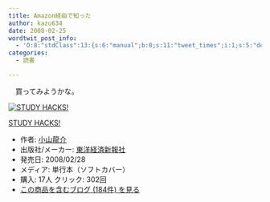 ```yaml
---
title: Amazon経由で知った
author: kazu634
date: 2008-02-25
wordtwit_post_info:
  - 'O:8:"stdClass":13:{s:6:"manual";b:0;s:11:"tweet_times";i:1;s:5:"delay";i:0;s:7:"enabled";i:1;s:10:"separation";s:2:"60";s:7:"version";s:3:"3.7";s:14:"tweet_template";b:0;s:6:"status";i:2;s:6:"result";a:0:{}s:13:"tweet_counter";i:2;s:13:"tweet_log_ids";a:1:{i:0;i:3769;}s:9:"hash_tags";a:0:{}s:8:"accounts";a:1:{i:0;s:7:"kazu634";}}'
categories:
  - 読書

---
```

<div class="section">
<p>
    　買ってみようかな。
</p>
  
<div class="hatena-asin-detail">
<a href="http://www.amazon.co.jp/dp/4492042989/?tag=hatena_st1-22&ascsubtag=d-7ibv" onclick="__gaTracker('send', 'event', 'outbound-article', 'http://www.amazon.co.jp/dp/4492042989/?tag=hatena_st1-22&ascsubtag=d-7ibv', '');"><img src="https://images-na.ssl-images-amazon.com/images/I/41C5oDMSonL._SL160_.jpg" class="hatena-asin-detail-image" alt="STUDY HACKS!" title="STUDY HACKS!" /></a></p> 
    
<div class="hatena-asin-detail-info">
<p class="hatena-asin-detail-title">
<a href="http://www.amazon.co.jp/dp/4492042989/?tag=hatena_st1-22&ascsubtag=d-7ibv" onclick="__gaTracker('send', 'event', 'outbound-article', 'http://www.amazon.co.jp/dp/4492042989/?tag=hatena_st1-22&ascsubtag=d-7ibv', 'STUDY HACKS!');">STUDY HACKS!</a>
</p>
      
<ul>
<li>
<span class="hatena-asin-detail-label">作者:</span> <a href="http://d.hatena.ne.jp/keyword/%BE%AE%BB%B3%CE%B6%B2%F0" onclick="__gaTracker('send', 'event', 'outbound-article', 'http://d.hatena.ne.jp/keyword/%BE%AE%BB%B3%CE%B6%B2%F0', '小山龍介');" class="keyword">小山龍介</a>
</li>
<li>
<span class="hatena-asin-detail-label">出版社/メーカー:</span> <a href="http://d.hatena.ne.jp/keyword/%C5%EC%CD%CE%B7%D0%BA%D1%BF%B7%CA%F3%BC%D2" onclick="__gaTracker('send', 'event', 'outbound-article', 'http://d.hatena.ne.jp/keyword/%C5%EC%CD%CE%B7%D0%BA%D1%BF%B7%CA%F3%BC%D2', '東洋経済新報社');" class="keyword">東洋経済新報社</a>
</li>
<li>
<span class="hatena-asin-detail-label">発売日:</span> 2008/02/28
</li>
<li>
<span class="hatena-asin-detail-label">メディア:</span> 単行本（ソフトカバー）
</li>
<li>
<span class="hatena-asin-detail-label">購入</span>: 17人 <span class="hatena-asin-detail-label">クリック</span>: 302回
</li>
<li>
<a href="http://d.hatena.ne.jp/asin/4492042989" onclick="__gaTracker('send', 'event', 'outbound-article', 'http://d.hatena.ne.jp/asin/4492042989', 'この商品を含むブログ (184件) を見る');" target="_blank">この商品を含むブログ (184件) を見る</a>
</li>
</ul>
</div>
    
<div class="hatena-asin-detail-foot">
</div>
</div>
</div>

